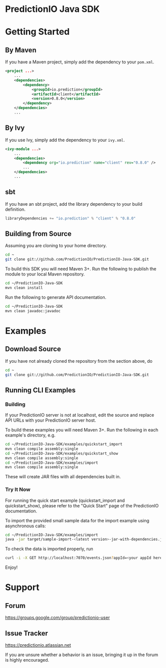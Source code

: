 PredictionIO Java SDK
=====================


Getting Started
===============


By Maven
--------

If you have a Maven project, simply add the dependency to your `pom.xml`.

```XML
<project ...>
    ...
    <dependencies>
        <dependency>
            <groupId>io.prediction</groupId>
            <artifactId>client</artifactId>
            <version>0.8.0</version>
        </dependency>
    </dependencies>
    ...
```


By Ivy
------

If you use Ivy, simply add the dependency to your `ivy.xml`.

```XML
<ivy-module ...>
    ...
    <dependencies>
        <dependency org="io.prediction" name="client" rev="0.8.0" />
        ...
    </dependencies>
    ...
```


sbt
---

If you have an sbt project, add the library dependency to your build definition.

```Scala
libraryDependencies += "io.prediction" % "client" % "0.8.0"
```


Building from Source
--------------------

Assuming you are cloning to your home directory.

```sh
cd ~
git clone git://github.com/PredictionIO/PredictionIO-Java-SDK.git
```

To build this SDK you will need Maven 3+. Run the following to publish the module to your local Maven repository.

```sh
cd ~/PredictionIO-Java-SDK
mvn clean install
```

Run the following to generate API documentation.

```sh
cd ~/PredictionIO-Java-SDK
mvn clean javadoc:javadoc
```


Examples
========


Download Source
---------------

If you have not already cloned the repository from the section above, do

```sh
cd ~
git clone git://github.com/PredictionIO/PredictionIO-Java-SDK.git
```


Running CLI Examples
--------------------


### Building

If your PredictionIO server is not at localhost, edit the source and replace
API URLs with your PredictionIO server host.

To build these examples you will need Maven 3+.
Run the following in each example's directory, e.g.

```sh
cd ~/PredictionIO-Java-SDK/examples/quickstart_import
mvn clean compile assembly:single
cd ~/PredictionIO-Java-SDK/examples/quickstart_show
mvn clean compile assembly:single
cd ~/PredictionIO-Java-SDK/examples/import
mvn clean compile assembly:single
```

These will create JAR files with all dependencies built in.


### Try It Now

For running the quick start example (quickstart_import and quickstart_show),
please refer to the "Quick Start" page of the PredictionIO documentation.

To import the provided small sample data for the import example using asynchronous calls:

```sh
cd ~/PredictionIO-Java-SDK/examples/import
java -jar target/sample-import-<latest version>-jar-with-dependencies.jar <your appId here> sampledata/sample1.txt
```

To check the data is imported properly, run
```sh
curl -i -X GET http://localhost:7070/events.json?appId=<your appId here>
```

Enjoy!


Support
=======


Forum
-----

https://groups.google.com/group/predictionio-user


Issue Tracker
-------------

https://predictionio.atlassian.net

If you are unsure whether a behavior is an issue, bringing it up in the forum is highly encouraged.
